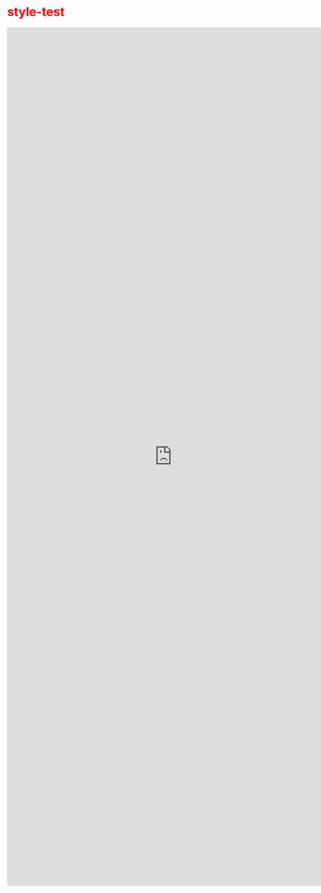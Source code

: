 <style>
  h1 { color: red; }
</style>

# style-test

<iframe style="width: 80vw; height: 50vh; border: none;" src="https://commons-query.wikimedia.org/embed.html#%23%20Show%20a%20map%20of%20images%20depicting%20bridges%20AND%20having%20a%20coordinate%20for%20their%20point%20of%20view%0A%23defaultView%3AMap%0Aselect%20%3Ffile%20%3Fpov_coords%20%3Fimage%20where%20%7B%0A%20%20%3Ffile%20wdt%3AP180%20wd%3AQ12280%3B%0A%20%20%20%20%20%20%20%20wdt%3AP1259%20%3Fpov_coords%3B%0A%20%20%20%20%20%20%20%20schema%3Aurl%20%3Fimage.%0A%7D%20limit%2020" referrerpolicy="origin" sandbox="allow-scripts allow-same-origin allow-popups" ></iframe>
